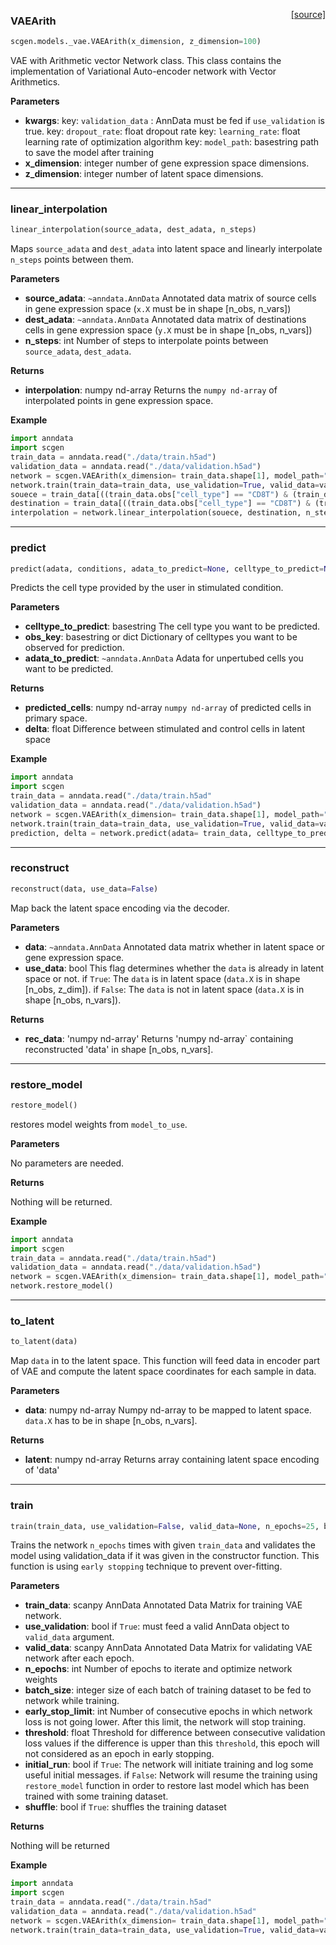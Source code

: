 <span style="float:right;">[[source]](https://github.com/M0hammadL/scgen/blob/master/scgen/models/_vae.py#L12)</span>
### VAEArith

```python
scgen.models._vae.VAEArith(x_dimension, z_dimension=100)
```


VAE with Arithmetic vector Network class. This class contains the implementation of Variational
Auto-encoder network with Vector Arithmetics.

__Parameters__

- __kwargs__:
    key: `validation_data` : AnnData
        must be fed if `use_validation` is true.
    key: `dropout_rate`: float
            dropout rate
    key: `learning_rate`: float
        learning rate of optimization algorithm
    key: `model_path`: basestring
        path to save the model after training
- __x_dimension__: integer
    number of gene expression space dimensions.
- __z_dimension__: integer
    number of latent space dimensions.
    
----

### linear_interpolation


```python
linear_interpolation(source_adata, dest_adata, n_steps)
```



Maps `source_adata` and `dest_adata` into latent space and linearly interpolate
`n_steps` points between them.

__Parameters__

- __source_adata__: `~anndata.AnnData`
    Annotated data matrix of source cells in gene expression space (`x.X` must be in shape [n_obs, n_vars])
- __dest_adata__: `~anndata.AnnData`
    Annotated data matrix of destinations cells in gene expression space (`y.X` must be in shape [n_obs, n_vars])
- __n_steps__: int
    Number of steps to interpolate points between `source_adata`, `dest_adata`.

__Returns__

- __interpolation__: numpy nd-array
    Returns the `numpy nd-array` of interpolated points in gene expression space.

__Example__

```python
import anndata
import scgen
train_data = anndata.read("./data/train.h5ad")
validation_data = anndata.read("./data/validation.h5ad")
network = scgen.VAEArith(x_dimension= train_data.shape[1], model_path="./models/test" )
network.train(train_data=train_data, use_validation=True, valid_data=validation_data, shuffle=True, n_epochs=2)
souece = train_data[((train_data.obs["cell_type"] == "CD8T") & (train_data.obs["condition"] == "control"))]
destination = train_data[((train_data.obs["cell_type"] == "CD8T") & (train_data.obs["condition"] == "stimulated"))]
interpolation = network.linear_interpolation(souece, destination, n_steps=25)
```
    
----

### predict


```python
predict(adata, conditions, adata_to_predict=None, celltype_to_predict=None, obs_key='all')
```



Predicts the cell type provided by the user in stimulated condition.

__Parameters__

- __celltype_to_predict__: basestring
    The cell type you want to be predicted.
- __obs_key__: basestring or dict
    Dictionary of celltypes you want to be observed for prediction.
- __adata_to_predict__: `~anndata.AnnData`
    Adata for unpertubed cells you want to be predicted.

__Returns__

- __predicted_cells__: numpy nd-array
    `numpy nd-array` of predicted cells in primary space.
- __delta__: float
    Difference between stimulated and control cells in latent space

__Example__

```python
import anndata
import scgen
train_data = anndata.read("./data/train.h5ad"
validation_data = anndata.read("./data/validation.h5ad")
network = scgen.VAEArith(x_dimension= train_data.shape[1], model_path="./models/test" )
network.train(train_data=train_data, use_validation=True, valid_data=validation_data, shuffle=True, n_epochs=2)
prediction, delta = network.predict(adata= train_data, celltype_to_predict= "CD4T", conditions={"ctrl": "control", "stim": "stimulated"})
```
    
----

### reconstruct


```python
reconstruct(data, use_data=False)
```



Map back the latent space encoding via the decoder.

__Parameters__

- __data__: `~anndata.AnnData`
    Annotated data matrix whether in latent space or gene expression space.
- __use_data__: bool
    This flag determines whether the `data` is already in latent space or not.
    if `True`: The `data` is in latent space (`data.X` is in shape [n_obs, z_dim]).
    if `False`: The `data` is not in latent space (`data.X` is in shape [n_obs, n_vars]).

__Returns__

- __rec_data__: 'numpy nd-array'
    Returns 'numpy nd-array` containing reconstructed 'data' in shape [n_obs, n_vars].
    
----

### restore_model


```python
restore_model()
```



restores model weights from `model_to_use`.

__Parameters__

No parameters are needed.

__Returns__

Nothing will be returned.

__Example__

```python
import anndata
import scgen
train_data = anndata.read("./data/train.h5ad")
validation_data = anndata.read("./data/validation.h5ad")
network = scgen.VAEArith(x_dimension= train_data.shape[1], model_path="./models/test" )
network.restore_model()
```
    
----

### to_latent


```python
to_latent(data)
```



Map `data` in to the latent space. This function will feed data
in encoder part of VAE and compute the latent space coordinates
for each sample in data.

__Parameters__

- __data__:  numpy nd-array
    Numpy nd-array to be mapped to latent space. `data.X` has to be in shape [n_obs, n_vars].

__Returns__

- __latent__: numpy nd-array
    Returns array containing latent space encoding of 'data'
    
----

### train


```python
train(train_data, use_validation=False, valid_data=None, n_epochs=25, batch_size=32, early_stop_limit=20, threshold=0.0025, initial_run=True, shuffle=True)
```



Trains the network `n_epochs` times with given `train_data`
and validates the model using validation_data if it was given
in the constructor function. This function is using `early stopping`
technique to prevent over-fitting.

__Parameters__

- __train_data__: scanpy AnnData
    Annotated Data Matrix for training VAE network.
- __use_validation__: bool
    if `True`: must feed a valid AnnData object to `valid_data` argument.
- __valid_data__: scanpy AnnData
    Annotated Data Matrix for validating VAE network after each epoch.
- __n_epochs__: int
    Number of epochs to iterate and optimize network weights
- __batch_size__: integer
    size of each batch of training dataset to be fed to network while training.
- __early_stop_limit__: int
    Number of consecutive epochs in which network loss is not going lower.
    After this limit, the network will stop training.
- __threshold__: float
    Threshold for difference between consecutive validation loss values
    if the difference is upper than this `threshold`, this epoch will not
    considered as an epoch in early stopping.
- __initial_run__: bool
    if `True`: The network will initiate training and log some useful initial messages.
    if `False`: Network will resume the training using `restore_model` function in order
        to restore last model which has been trained with some training dataset.
- __shuffle__: bool
    if `True`: shuffles the training dataset

__Returns__

Nothing will be returned

__Example__

```python
import anndata
import scgen
train_data = anndata.read("./data/train.h5ad"
validation_data = anndata.read("./data/validation.h5ad"
network = scgen.VAEArith(x_dimension= train_data.shape[1], model_path="./models/test")
network.train(train_data=train_data, use_validation=True, valid_data=validation_data, shuffle=True, n_epochs=2)
```
    